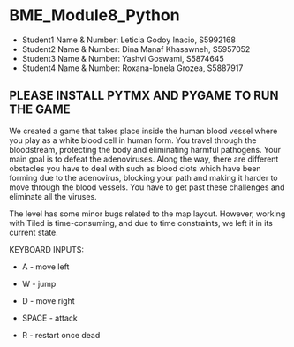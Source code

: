 # BME_Module8_Python

* Student1 Name & Number: Leticia Godoy Inacio, S5992168
* Student2 Name & Number: Dina Manaf Khasawneh, S5957052
* Student3 Name & Number: Yashvi Goswami, S5874645
* Student4 Name & Number: Roxana-Ionela Grozea, S5887917

## PLEASE INSTALL PYTMX AND PYGAME TO RUN THE GAME

We created a game that takes place inside the human blood vessel where you play as a white blood cell in human form. 
You travel through the bloodstream, protecting the body and eliminating harmful pathogens.
Your main goal is to defeat the adenoviruses. Along the way, there are different obstacles you have to deal with such
as blood clots which have been forming due to the adenovirus, blocking your path and making it harder to move through
the blood vessels. You have to get past these challenges and eliminate all the viruses.

The level has some minor bugs related to the map layout. However, working with Tiled is time-consuming,
and due to time constraints, we left it in its current state.



KEYBOARD INPUTS:
* A - move left
* W - jump
* D - move right
* SPACE - attack

* R - restart once dead
